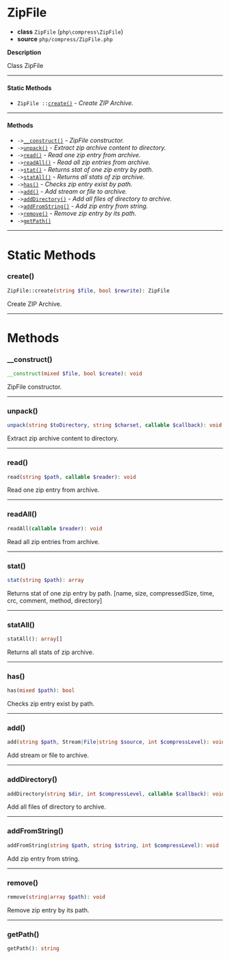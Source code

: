 # ZipFile

- **class** `ZipFile` (`php\compress\ZipFile`)
- **source** `php/compress/ZipFile.php`

**Description**

Class ZipFile

---

#### Static Methods

- `ZipFile ::`[`create()`](#method-create) - _Create ZIP Archive._

---

#### Methods

- `->`[`__construct()`](#method-__construct) - _ZipFile constructor._
- `->`[`unpack()`](#method-unpack) - _Extract zip archive content to directory._
- `->`[`read()`](#method-read) - _Read one zip entry from archive._
- `->`[`readAll()`](#method-readall) - _Read all zip entries from archive._
- `->`[`stat()`](#method-stat) - _Returns stat of one zip entry by path._
- `->`[`statAll()`](#method-statall) - _Returns all stats of zip archive._
- `->`[`has()`](#method-has) - _Checks zip entry exist by path._
- `->`[`add()`](#method-add) - _Add stream or file to archive._
- `->`[`addDirectory()`](#method-adddirectory) - _Add all files of directory to archive._
- `->`[`addFromString()`](#method-addfromstring) - _Add zip entry from string._
- `->`[`remove()`](#method-remove) - _Remove zip entry by its path._
- `->`[`getPath()`](#method-getpath)

---
# Static Methods

<a name="method-create"></a>

### create()
```php
ZipFile::create(string $file, bool $rewrite): ZipFile
```
Create ZIP Archive.

---
# Methods

<a name="method-__construct"></a>

### __construct()
```php
__construct(mixed $file, bool $create): void
```
ZipFile constructor.

---

<a name="method-unpack"></a>

### unpack()
```php
unpack(string $toDirectory, string $charset, callable $callback): void
```
Extract zip archive content to directory.

---

<a name="method-read"></a>

### read()
```php
read(string $path, callable $reader): void
```
Read one zip entry from archive.

---

<a name="method-readall"></a>

### readAll()
```php
readAll(callable $reader): void
```
Read all zip entries from archive.

---

<a name="method-stat"></a>

### stat()
```php
stat(string $path): array
```
Returns stat of one zip entry by path.
[name, size, compressedSize, time, crc, comment, method, directory]

---

<a name="method-statall"></a>

### statAll()
```php
statAll(): array[]
```
Returns all stats of zip archive.

---

<a name="method-has"></a>

### has()
```php
has(mixed $path): bool
```
Checks zip entry exist by path.

---

<a name="method-add"></a>

### add()
```php
add(string $path, Stream|File|string $source, int $compressLevel): void
```
Add stream or file to archive.

---

<a name="method-adddirectory"></a>

### addDirectory()
```php
addDirectory(string $dir, int $compressLevel, callable $callback): void
```
Add all files of directory to archive.

---

<a name="method-addfromstring"></a>

### addFromString()
```php
addFromString(string $path, string $string, int $compressLevel): void
```
Add zip entry from string.

---

<a name="method-remove"></a>

### remove()
```php
remove(string|array $path): void
```
Remove zip entry by its path.

---

<a name="method-getpath"></a>

### getPath()
```php
getPath(): string
```